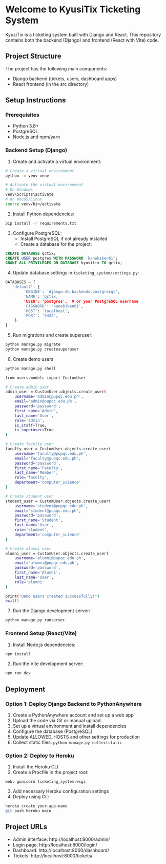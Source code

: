 
# Welcome to KyusiTix Ticketing System

KyusiTix is a ticketing system built with Django and React. This repository contains both the backend (Django) and frontend (React with Vite) code.

## Project Structure

The project has the following main components:
- Django backend (tickets, users, dashboard apps)
- React frontend (in the src directory)

## Setup Instructions

### Prerequisites
- Python 3.8+
- PostgreSQL
- Node.js and npm/yarn

### Backend Setup (Django)

1. Create and activate a virtual environment:
```sh
# Create a virtual environment
python -m venv venv

# Activate the virtual environment
# On Windows
venv\Scripts\activate
# On macOS/Linux
source venv/bin/activate
```

2. Install Python dependencies:
```sh
pip install -r requirements.txt
```

3. Configure PostgreSQL:
   - Install PostgreSQL if not already installed
   - Create a database for the project:
```sql
CREATE DATABASE qctix;
CREATE USER postgres WITH PASSWORD 'kanekiken01';
GRANT ALL PRIVILEGES ON DATABASE kyusitix TO qctix;
```

4. Update database settings in `ticketing_system/settings.py`:
```python
DATABASES = {
   'default': {
        'ENGINE': 'django.db.backends.postgresql',
        'NAME': 'qctix,
        'USER': 'postgres',  # or your PostgreSQL username
        'PASSWORD': 'kanekiken01',
        'HOST': 'localhost',
        'PORT': '5432',
    }
}
```

5. Run migrations and create superuser:
```sh
python manage.py migrate
python manage.py createsuperuser
```

6. Create demo users

```sh
python manage.py shell
```
```sh
from users.models import CustomUser

# Create admin user
admin_user = CustomUser.objects.create_user(
    username='admin@pupqc.edu.ph',
    email='admin@pupqc.edu.ph',
    password='password',
    first_name='Admin',
    last_name='User',
    role='admin',
    is_staff=True,
    is_superuser=True
)

# Create faculty user
faculty_user = CustomUser.objects.create_user(
    username='faculty@pupqc.edu.ph',
    email='faculty@pupqc.edu.ph',
    password='password',
    first_name='Faculty',
    last_name='Member',
    role='faculty',
    department='computer_science'
)

# Create student user
student_user = CustomUser.objects.create_user(
    username='student@pupqc.edu.ph',
    email='student@pupqc.edu.ph',
    password='password',
    first_name='Student',
    last_name='User',
    role='student',
    department='computer_science'
)

# Create alumni user
alumni_user = CustomUser.objects.create_user(
    username='alumni@pupqc.edu.ph',
    email='alumni@pupqc.edu.ph',
    password='password',
    first_name='Alumni',
    last_name='User',
    role='alumni'
)

print("Demo users created successfully!")
exit()
```


7. Run the Django development server:
```sh
python manage.py runserver
```


### Frontend Setup (React/Vite)

1. Install Node.js dependencies:
```sh
npm install
```

2. Run the Vite development server:
```sh
npm run dev
```

## Deployment

### Option 1: Deploy Django Backend to PythonAnywhere
1. Create a PythonAnywhere account and set up a web app
2. Upload the code via Git or manual upload
3. Set up a virtual environment and install dependencies
4. Configure the database (PostgreSQL)
5. Update ALLOWED_HOSTS and other settings for production
6. Collect static files: `python manage.py collectstatic`

### Option 2: Deploy to Heroku
1. Install the Heroku CLI
2. Create a Procfile in the project root:
```
web: gunicorn ticketing_system.wsgi
```
3. Add necessary Heroku configuration settings
4. Deploy using Git:
```sh
heroku create your-app-name
git push heroku main
```

## Project URLs
- Admin interface: http://localhost:8000/admin/
- Login page: http://localhost:8000/login/
- Dashboard: http://localhost:8000/dashboard/
- Tickets: http://localhost:8000/tickets/
